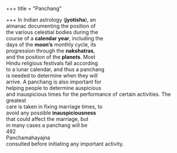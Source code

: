+++
title = "Panchang"

+++
In Indian astrology (**jyotisha**), an  
almanac documenting the position of  
the various celestial bodies during the  
course of a **calendar year**, including the  
days of the **moon’s** monthly cycle, its  
progression through the **nakshatras**,  
and the position of the **planets**. Most  
Hindu religious festivals fall according  
to a lunar calendar, and thus a panchang  
is needed to determine when they will  
arrive. A panchang is also important for  
helping people to determine auspicious  
and inauspicious times for the performance of certain activities. The greatest  
care is taken in fixing marriage times, to  
avoid any possible **inauspiciousness**  
that could affect the marriage, but  
in many cases a panchang will be  
492  
Panchamahayajna  
consulted before initiating any important activity.